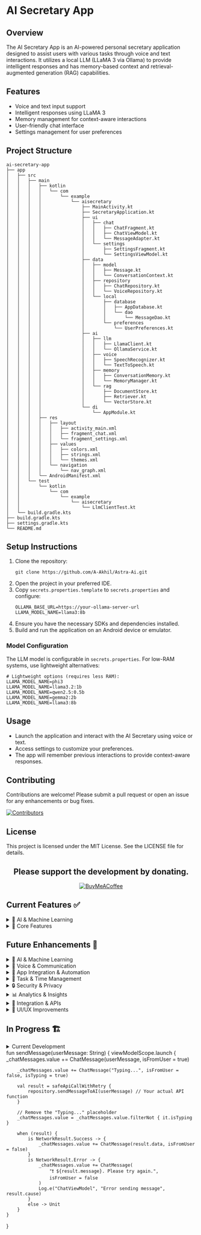 # AI Secretary App

## Overview
The AI Secretary App is an AI-powered personal secretary application designed to assist users with various tasks through voice and text interactions. It utilizes a local LLM (LLaMA 3 via Ollama) to provide intelligent responses and has memory-based context and retrieval-augmented generation (RAG) capabilities.

## Features
- Voice and text input support
- Intelligent responses using LLaMA 3
- Memory management for context-aware interactions
- User-friendly chat interface
- Settings management for user preferences

## Project Structure
```
ai-secretary-app
├── app
│   ├── src
│   │   ├── main
│   │   │   ├── kotlin
│   │   │   │   └── com
│   │   │   │       └── example
│   │   │   │           └── aisecretary
│   │   │   │               ├── MainActivity.kt
│   │   │   │               ├── SecretaryApplication.kt
│   │   │   │               ├── ui
│   │   │   │               │   ├── chat
│   │   │   │               │   │   ├── ChatFragment.kt
│   │   │   │               │   │   ├── ChatViewModel.kt
│   │   │   │               │   │   └── MessageAdapter.kt
│   │   │   │               │   └── settings
│   │   │   │               │       ├── SettingsFragment.kt
│   │   │   │               │       └── SettingsViewModel.kt
│   │   │   │               ├── data
│   │   │   │               │   ├── model
│   │   │   │               │   │   ├── Message.kt
│   │   │   │               │   │   └── ConversationContext.kt
│   │   │   │               │   ├── repository
│   │   │   │               │   │   ├── ChatRepository.kt
│   │   │   │               │   │   └── VoiceRepository.kt
│   │   │   │               │   └── local
│   │   │   │               │       ├── database
│   │   │   │               │       │   ├── AppDatabase.kt
│   │   │   │               │       │   └── dao
│   │   │   │               │       │       └── MessageDao.kt
│   │   │   │               │       └── preferences
│   │   │   │               │           └── UserPreferences.kt
│   │   │   │               ├── ai
│   │   │   │               │   ├── llm
│   │   │   │               │   │   ├── LlamaClient.kt
│   │   │   │               │   │   └── OllamaService.kt
│   │   │   │               │   ├── voice
│   │   │   │               │   │   ├── SpeechRecognizer.kt
│   │   │   │               │   │   └── TextToSpeech.kt
│   │   │   │               │   ├── memory
│   │   │   │               │   │   ├── ConversationMemory.kt
│   │   │   │               │   │   └── MemoryManager.kt
│   │   │   │               │   └── rag
│   │   │   │               │       ├── DocumentStore.kt
│   │   │   │               │       ├── Retriever.kt
│   │   │   │               │       └── VectorStore.kt
│   │   │   │               └── di
│   │   │   │                   └── AppModule.kt
│   │   │   ├── res
│   │   │   │   ├── layout
│   │   │   │   │   ├── activity_main.xml
│   │   │   │   │   ├── fragment_chat.xml
│   │   │   │   │   └── fragment_settings.xml
│   │   │   │   ├── values
│   │   │   │   │   ├── colors.xml
│   │   │   │   │   ├── strings.xml
│   │   │   │   │   └── themes.xml
│   │   │   │   └── navigation
│   │   │   │       └── nav_graph.xml
│   │   │   └── AndroidManifest.xml
│   │   └── test
│   │       └── kotlin
│   │           └── com
│   │               └── example
│   │                   └── aisecretary
│   │                       └── LlmClientTest.kt
│   └── build.gradle.kts
├── build.gradle.kts
├── settings.gradle.kts
└── README.md
```

## Setup Instructions
1. Clone the repository:
   ```
   git clone https://github.com/A-Akhil/Astra-Ai.git
   ```
2. Open the project in your preferred IDE.
3. Copy `secrets.properties.template` to `secrets.properties` and configure:
   ```properties
   OLLAMA_BASE_URL=https://your-ollama-server-url
   LLAMA_MODEL_NAME=llama3:8b
   ```
4. Ensure you have the necessary SDKs and dependencies installed.
5. Build and run the application on an Android device or emulator.

### Model Configuration
The LLM model is configurable in `secrets.properties`. For low-RAM systems, use lightweight alternatives:

```properties
# Lightweight options (requires less RAM):
LLAMA_MODEL_NAME=phi3           
LLAMA_MODEL_NAME=llama3.2:1b    
LLAMA_MODEL_NAME=qwen2.5:0.5b   
LLAMA_MODEL_NAME=gemma2:2b      
LLAMA_MODEL_NAME=llama3:8b
```

## Usage
- Launch the application and interact with the AI Secretary using voice or text.
- Access settings to customize your preferences.
- The app will remember previous interactions to provide context-aware responses.

## Contributing
Contributions are welcome! Please submit a pull request or open an issue for any enhancements or bug fixes.

[![Contributors](https://contrib.rocks/image?repo=A-Akhil/CertiMaster)](https://github.com/A-Akhil/CertiMaster/graphs/contributors)

## License
This project is licensed under the MIT License. See the LICENSE file for details.

<div align="center">

## Please support the development by donating.

[![BuyMeACoffee](https://img.shields.io/badge/Buy%20Me%20a%20Coffee-ffdd00?style=for-the-badge&logo=buy-me-a-coffee&logoColor=black)](https://buymeacoffee.com/aakhil)

</div>

## Current Features ✅

<details>
<summary>🤖 AI & Machine Learning</summary>

- **LLM Integration**
  - [x] LLaMA 3 integration via Ollama
  - [x] System prompt management
  - [x] Context-aware responses
  - [x] Error handling and retry logic

- **Memory System**
  - [x] Basic memory storage
  - [x] Memory detection from responses
  - [x] JSON memory extraction
  - [x] Memory cleanup

- **Voice Processing**
  - [x] Text-to-Speech
  - [x] Speech Recognition
  - [x] Wake word detection
  - [x] Background listening
</details>

<details>
<summary>📱 Core Features</summary>

- **User Interface**
  - [x] Chat interface
  - [x] Settings management
  - [x] Voice input/output
  - [x] Message history

- **System Integration**
  - [x] Background service
  - [x] Lifecycle management
  - [x] Model loading/unloading
  - [x] Error recovery
</details>

## Future Enhancements 🚀

<details>
<summary>🤖 AI & Machine Learning</summary>

- **Offline LLM Integration**
  - [ ] On-device model processing
  - [ ] Model quantization
  - [ ] Model download management
  - [ ] Fallback system

- **Enhanced Memory System**
  - [ ] Memory categories
  - [ ] Memory search
  - [ ] Memory expiration
  - [ ] Memory tags
  - [ ] Export/import feature

- **Learning & Adaptation**
  - [ ] User preference learning
  - [ ] Response style adaptation
  - [ ] Conversation history analysis
  - [ ] Pattern recognition
  - [ ] Behavior learning
</details>

<details>
<summary>🎤 Voice & Communication</summary>

- **Voice Improvements**
  - [ ] Multiple voice options
  - [ ] Voice activity detection
  - [ ] Background noise cancellation
  - [ ] Voice profiles
  - [ ] Voice command shortcuts

- **Messaging Integration**
  - [ ] WhatsApp integration
  - [ ] SMS integration
  - [ ] Telegram integration
  - [ ] Message scheduling
  - [ ] Message templates

- **Email Integration**
  - [ ] Gmail/Outlook integration
  - [ ] Email composition
  - [ ] Email reading
  - [ ] Email scheduling
  - [ ] Email categorization
</details>

<details>
<summary>📱 App Integration & Automation</summary>

- **System Integration**
  - [ ] Screen brightness control
  - [ ] Volume control
  - [ ] Bluetooth management
  - [ ] WiFi control
  - [ ] Battery optimization

- **App Control**
  - [ ] App launching
  - [ ] Settings management
  - [ ] Permissions management
  - [ ] Updates checking
  - [ ] Usage statistics

- **Quick Actions**
  - [ ] One-tap actions
  - [ ] Custom shortcuts
  - [ ] Gesture controls
  - [ ] Widget controls
  - [ ] Quick reply templates
</details>

<details>
<summary>📅 Task & Time Management</summary>

- **Calendar Integration**
  - [ ] Google Calendar integration
  - [ ] Meeting scheduling
  - [ ] Event reminders
  - [ ] Recurring events
  - [ ] Calendar sharing

- **Task Management**
  - [ ] Todo list integration
  - [ ] Task prioritization
  - [ ] Deadline tracking
  - [ ] Task sharing
  - [ ] Progress tracking
</details>

<details>
<summary>🔒 Security & Privacy</summary>

- **Access Control**
  - [ ] App-specific permissions
  - [ ] Data access controls
  - [ ] Integration permissions
  - [ ] Privacy settings
  - [ ] Security policies

- **Data Protection**
  - [ ] End-to-end encryption
  - [ ] Secure storage
  - [ ] Data backup
  - [ ] Data recovery
  - [ ] Privacy controls
</details>

<details>
<summary>📊 Analytics & Insights</summary>

- **Usage Tracking**
  - [ ] App usage statistics
  - [ ] Integration usage
  - [ ] Command frequency
  - [ ] Response times
  - [ ] Error rates

- **Performance Monitoring**
  - [ ] Battery usage
  - [ ] Memory usage
  - [ ] CPU usage
  - [ ] Network usage
  - [ ] Storage usage
</details>

<details>
<summary>🔄 Integration & APIs</summary>

- **Third-party Apps**
  - [ ] Slack integration
  - [ ] Microsoft Teams
  - [ ] Zoom integration
  - [ ] Trello integration
  - [ ] Jira integration

- **Cloud Services**
  - [ ] Google Drive
  - [ ] Dropbox
  - [ ] OneDrive
  - [ ] iCloud
  - [ ] Backup services
</details>

<details>
<summary>🎨 UI/UX Improvements</summary>

- **Customization**
  - [ ] Dark/light theme
  - [ ] Custom voice commands
  - [ ] Custom shortcuts
  - [ ] Custom templates
  - [ ] Custom workflows

- **Accessibility**
  - [ ] Voice control
  - [ ] Gesture control
  - [ ] Screen reader support
  - [ ] High contrast mode
  - [ ] Font size adjustment
</details>

## In Progress 🏗️

<details>
<summary>Current Development</summary>

- **Voice Improvements**
  - [x] Basic TTS implementation
  - [x] Basic Speech Recognition
  - [ ] Multiple voice options
  - [ ] Voice activity detection
  - [ ] Background noise cancellation

- **Memory System**
  - [x] Basic memory storage
  - [x] Memory detection
  - [ ] Memory categories
  - [ ] Memory search
  - [ ] Memory expiration

- **UI/UX**
  - [x] Basic chat interface
  - [x] Settings screen
  - [ ] Dark/light theme
  - [ ] Custom voice commands
  - [ ] Gesture controls
</details>
fun sendMessage(userMessage: String) {
    viewModelScope.launch {
        _chatMessages.value += ChatMessage(userMessage, isFromUser = true)

        _chatMessages.value += ChatMessage("Typing...", isFromUser = false, isTyping = true)

        val result = safeApiCallWithRetry {
            repository.sendMessageToAI(userMessage) // Your actual API function
        }

        // Remove the "Typing..." placeholder
        _chatMessages.value = _chatMessages.value.filterNot { it.isTyping }

        when (result) {
            is NetworkResult.Success -> {
                _chatMessages.value += ChatMessage(result.data, isFromUser = false)
            }
            is NetworkResult.Error -> {
                _chatMessages.value += ChatMessage(
                    "❗ ${result.message}. Please try again.",
                    isFromUser = false
                )
                Log.e("ChatViewModel", "Error sending message", result.cause)
            }
            else -> Unit
        }
    }
}

